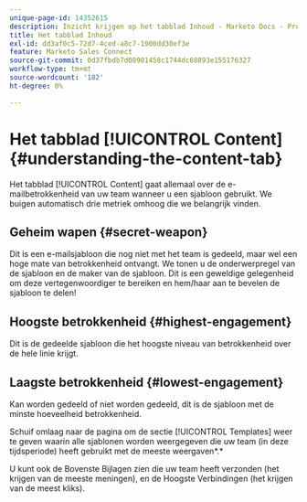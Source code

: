 ```yaml
---
unique-page-id: 14352615
description: Inzicht krijgen op het tabblad Inhoud - Marketo Docs - Productdocumentatie
title: Het tabblad Inhoud
exl-id: dd3af0c5-72d7-4ced-a8c7-1900dd30ef3e
feature: Marketo Sales Connect
source-git-commit: 0d37fbdb7d08901458c1744dc68893e155176327
workflow-type: tm+mt
source-wordcount: '182'
ht-degree: 0%

---
```


# Het tabblad [!UICONTROL Content] {#understanding-the-content-tab}

Het tabblad [!UICONTROL Content] gaat allemaal over de e-mailbetrokkenheid van uw team wanneer u een sjabloon gebruikt. We buigen automatisch drie metriek omhoog die we belangrijk vinden.

## Geheim wapen {#secret-weapon}

Dit is een e-mailsjabloon die nog niet met het team is gedeeld, maar wel een hoge mate van betrokkenheid ontvangt. We tonen u de onderwerpregel van de sjabloon en de maker van de sjabloon. Dit is een geweldige gelegenheid om deze vertegenwoordiger te bereiken en hem/haar aan te bevelen de sjabloon te delen!

## Hoogste betrokkenheid {#highest-engagement}

Dit is de gedeelde sjabloon die het hoogste niveau van betrokkenheid over de hele linie krijgt.

## Laagste betrokkenheid {#lowest-engagement}

Kan worden gedeeld of niet worden gedeeld, dit is de sjabloon met de minste hoeveelheid betrokkenheid.

Schuif omlaag naar de pagina om de sectie [!UICONTROL Templates] weer te geven waarin alle sjablonen worden weergegeven die uw team (in deze tijdsperiode) heeft gebruikt met de meeste weergaven*.*

U kunt ook de Bovenste Bijlagen zien die uw team heeft verzonden (het krijgen van de meeste meningen), en de Hoogste Verbindingen (het krijgen van de meest kliks).
